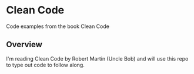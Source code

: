 # Clean Code
Code examples from the book Clean Code

## Overview 

I'm reading Clean Code by Robert Martin (Uncle Bob) and will use this repo to type out code to follow along. 
